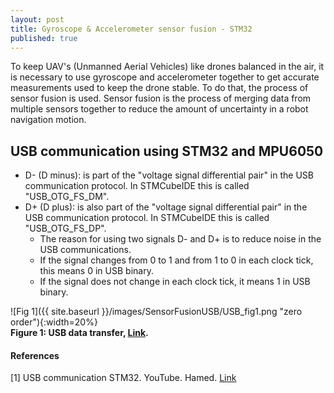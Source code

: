 ```yaml
---
layout: post
title: Gyroscope & Accelerometer sensor fusion - STM32 
published: true
---
```


To keep UAV's (Unmanned Aerial Vehicles) like drones balanced in the air, it is necessary to use gyroscope and accelerometer 
together to get accurate measurements used to keep the drone stable. To do that, the process of sensor fusion is used.
Sensor fusion is the process of merging data from multiple sensors together to reduce the amount of uncertainty in a robot navigation motion.

## USB communication using STM32 and MPU6050

* D- (D minus): is part of the "voltage signal differential pair" in the USB communication protocol. In STMCubeIDE this is called "USB_OTG_FS_DM".
* D+ (D plus): is also part of the "voltage signal differential pair" in the USB communication protocol. In STMCubeIDE this is called "USB_OTG_FS_DP".
  * The reason for using two signals D- and D+ is to reduce noise in the USB communications.
  * If the signal changes from 0 to 1 and from 1 to 0 in each clock tick, this means 0 in USB binary.
  * If the signal does not change in each clock tick, it means 1 in USB binary.     

![Fig 1]({{ site.baseurl }}/images/SensorFusionUSB/USB_fig1.png "zero order"){:width=20%}  
**Figure 1: USB data transfer, [Link](https://electronics.stackexchange.com/questions/407131/why-does-usb-only-use-2-lines-for-rx-tx-instead-of-multiple-data-lines).**

#### References

[1] USB communication STM32. YouTube. Hamed. [Link](https://www.youtube.com/watch?v=ihIRUtQR18E)

